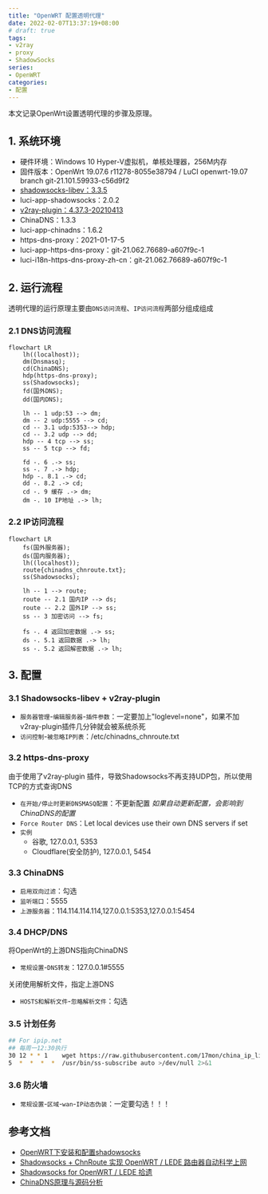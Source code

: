 ```yaml
---
title: "OpenWRT 配置透明代理"
date: 2022-02-07T13:37:19+08:00
# draft: true
tags: 
- v2ray
- proxy
- ShadowSocks
series:
- OpenWRT
categories:
- 配置
---
```


本文记录OpenWrt设置透明代理的步骤及原理。

## 1. 系统环境

- 硬件环境：Windows 10 Hyper-V虚拟机，单核处理器，256M内存
- 固件版本：OpenWrt 19.07.6 r11278-8055e38794 / LuCI openwrt-19.07 branch git-21.101.59933-c56d9f2
- [shadowsocks-libev：3.3.5](https://github.com/shadowsocks/openwrt-shadowsocks/releases)
- luci-app-shadowsocks：2.0.2
- [v2ray-plugin：4.37.3-20210413](https://github.com/honwen/openwrt-v2ray-plugin/releases)
- ChinaDNS：1.3.3
- luci-app-chinadns：1.6.2
- https-dns-proxy：2021-01-17-5
- luci-app-https-dns-proxy：git-21.062.76689-a607f9c-1
- luci-i18n-https-dns-proxy-zh-cn：git-21.062.76689-a607f9c-1

## 2. 运行流程

透明代理的运行原理主要由`DNS访问流程`、`IP访问流程`两部分组成组成

### 2.1 DNS访问流程

```mermaid
flowchart LR
    lh((localhost));
    dm(Dnsmasq);
    cd(ChinaDNS);
    hdp(https-dns-proxy);
    ss(Shadowsocks);
    fd(国外DNS);
    dd(国内DNS);

    lh -- 1 udp:53 --> dm;
    dm -- 2 udp:5555 --> cd;
    cd -- 3.1 udp:5353--> hdp;
    cd -- 3.2 udp --> dd;
    hdp -- 4 tcp --> ss;
    ss -- 5 tcp --> fd;

    fd -. 6 .-> ss;
    ss -. 7 .-> hdp;
    hdp -. 8.1 .-> cd;
    dd -. 8.2 .-> cd;
    cd -. 9 缓存 .-> dm;
    dm -. 10 IP地址 .-> lh;
```

### 2.2 IP访问流程

```mermaid
flowchart LR
    fs(国外服务器);
    ds(国内服务器);
    lh((localhost));
    route{chinadns_chnroute.txt};
    ss(Shadowsocks);

    lh -- 1 --> route;
    route -- 2.1 国内IP --> ds;
    route -- 2.2 国外IP --> ss;
    ss -- 3 加密访问 --> fs;

    fs -. 4 返回加密数据 .-> ss;
    ds -. 5.1 返回数据 .-> lh;
    ss -. 5.2 返回解密数据 .-> lh;
```

## 3. 配置

### 3.1 Shadowsocks-libev + v2ray-plugin

- `服务器管理`-`编辑服务器`-`插件参数`：一定要加上"loglevel=none"，如果不加v2ray-plugin插件几分钟就会被系统杀死
- `访问控制`-`被忽略IP列表`：/etc/chinadns_chnroute.txt

### 3.2 https-dns-proxy

由于使用了v2ray-plugin 插件，导致Shadowsocks不再支持UDP包，所以使用TCP的方式查询DNS
- `在开始/停止时更新DNSMASQ配置`：不更新配置 *如果自动更新配置，会影响到ChinaDNS的配置*
- `Force Router DNS`：Let local devices use their own DNS servers if set
- `实例`
    - 谷歌, 127.0.0.1, 5353
    - Cloudflare(安全防护), 127.0.0.1, 5454

### 3.3 ChinaDNS

- `启用双向过滤`：勾选
- `监听端口`：5555
- `上游服务器`：114.114.114.114,127.0.0.1:5353,127.0.0.1:5454

### 3.4 DHCP/DNS

将OpenWrt的上游DNS指向ChinaDNS
- `常规设置`-`DNS转发`：127.0.0.1#5555

关闭使用解析文件，指定上游DNS
- `HOSTS和解析文件`-`忽略解析文件`：勾选

### 3.5 计划任务

```bash
## For ipip.net
## 每周一12:30执行
30 12 * * 1    wget https://raw.githubusercontent.com/17mon/china_ip_list/master/china_ip_list.txt -O /tmp/china_ip_list.txt && mv /tmp/china_ip_list.txt /etc/chinadns_chnroute.txt
5  *  *  *  *  /usr/bin/ss-subscribe auto >/dev/null 2>&1
```

### 3.6 防火墙

- `常规设置`-`区域`-`wan`-`IP动态伪装`：一定要勾选！！！

## 参考文档

- [OpenWRT下安装和配置shadowsocks](http://douxinchun.github.io/blog/20210302/install-shadowsocks-on-openwrt.html)
- [Shadowsocks + ChnRoute 实现 OpenWRT / LEDE 路由器自动科学上网](https://cokebar.info/archives/664)
- [Shadowsocks for OpenWRT / LEDE 拾遗](https://cokebar.info/archives/850)
- [ChinaDNS原理与源码分析](https://cyberloginit.com/2019/04/08/chinadns-code-analysis.html)